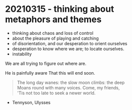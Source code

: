 # 20210315 - thinking about metaphors and themes

- thinking about chaos and loss of control
- about the pleasure of playing and catching
- of disorientation, and our desperation to orient ourselves 
- desperation to know where we are; to locate ourselves. 
- instability

We are all trying to figure out where are.

He is painfully aware
That this will end soon.



>The long day wanes: the slow moon climbs: the deep 
>Moans round with many voices. Come, my friends, 
>'Tis not too late to seek a newer world.

- Tennyson, Ulysses

